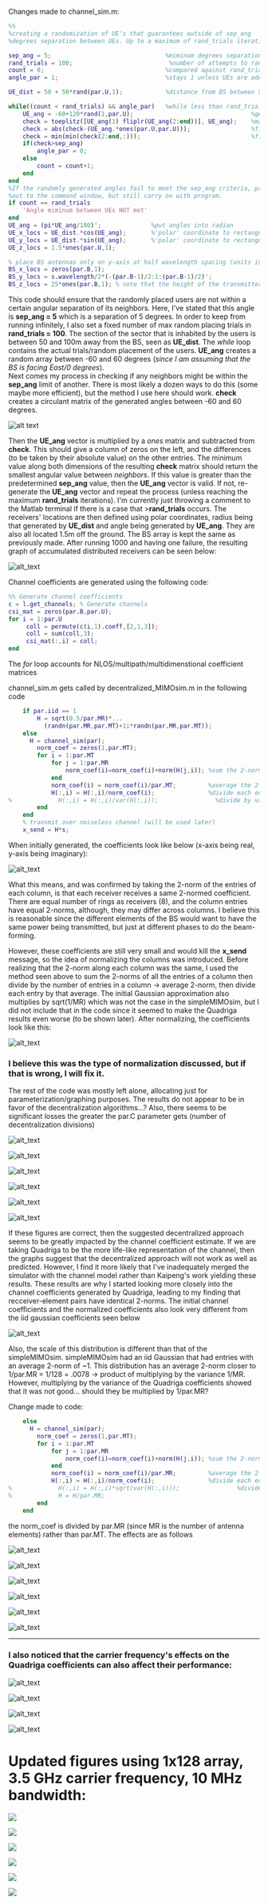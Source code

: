 Changes made to channel_sim.m:

```matlab
%%
%creating a randomization of UE's that guarantees outside of sep_ang
%degrees separation between UEs. Up to a maximum of rand_trials iterations

sep_ang = 5;                                %miminum degrees separation desired
rand_trials = 100;                           %number of attempts to randomly create angular spacing
count = 0;                                  %compared against rand_trials
angle_par = 1;                              %stays 1 unless UEs are adequately spaced

UE_dist = 50 + 50*rand(par.U,1);            %distance from BS between 50 and 100

while((count < rand_trials) && angle_par)   %while less than rand_trials run and UEs don't pass spacing
    UE_ang = -60+120*rand(1,par.U);                                 %generate random angles (-60,60) for each UE
    check = toeplitz([UE_ang(1) fliplr(UE_ang(2:end))], UE_ang);    %make array into circulant matrix
    check = abs(check-(UE_ang.*ones(par.U,par.U)));                 %find difference between each user and all its neighbors
    check = min(min(check(2:end,:)));                               %find minimum angles between UEs (not including with itself)
    if(check>sep_ang)
        angle_par = 0;
    else
        count = count+1;
    end
end
%If the randomly generated angles fail to meet the sep_ang criteria, print
%out to the command window, but still carry on with program.
if count == rand_trials
    'Angle miminum between UEs NOT met'             
end
UE_ang = (pi*UE_ang/180)';              %put angles into radian
UE_x_locs = UE_dist.*cos(UE_ang);       %'polar' coordinate to rectangular
UE_y_locs = UE_dist.*sin(UE_ang);       %'polar' coordinate to rectangular
UE_z_locs = 1.5*ones(par.U,1);

% place BS antennas only on y-axis at half wavelength spacing (units in m)
BS_x_locs = zeros(par.B,1);
BS_y_locs = s.wavelength/2*(-(par.B-1)/2:1:(par.B-1)/2)';
BS_z_locs = 25*ones(par.B,1); % note that the height of the transmitter is 25m
```
This code should ensure that the randomly placed users are not within a certain angular separation of its neighbors. Here, I've stated that this angle is **sep_ang = 5** which is a separation of 5 degrees. In order to keep from running infinitely, I also set a fixed number of max random placing trials in **rand_trials = 100**. The section of the sector that is inhabited by the users is between 50 and 100m away from the BS, seen as **UE_dist**. The *while* loop contains the actual trials/random placement of the users. **UE_ang** creates a random array between -60 and 60 degrees (*since I am assuming that the BS is facing East/0 degrees*).  
Next comes my process in checking if any neighbors might be within the **sep_ang** limit of another. There is most likely a dozen ways to do this (some maybe more efficient), but the method I use here should work. 
**check** creates a circulant matrix of the generated angles between -60 and 60 degrees. 

![alt text](https://github.com/JamesMcNaney/Summer19_MIMO/blob/master/Quadriga/tutorials/figures_images/circulant_matrix.PNG)

Then the **UE_ang** vector is multiplied by a *ones* matrix and subtracted from **check**. This should give a column of zeros on the left, and the differences (to be taken by their absolute value) on the other entries. The minimum value along both dimensions of the resulting **check** matrix should return the smallest angular value between *neighbors*. If this value is greater than the predetermined **sep_ang** value, then the **UE_ang** vector is valid. If not, re-generate the **UE_ang** vector and repeat the process (unless reaching the maximum **rand_trials** iterations). 
I'm currently just throwing a comment to the Matlab terminal if there is a case that >**rand_trials** occurs. 
The receivers' locations are then defined using polar coordinates, radius being that generated by **UE_dist** and angle being generated by **UE_ang**. They are also all located 1.5m off the ground. 
The BS array is kept the same as previously made.
After running 1000 and having one failure, the resulting graph of accumulated distributed receivers can be seen below:

![alt_text](https://github.com/JamesMcNaney/Summer19_MIMO/blob/master/Quadriga/tutorials/figures_images/ideal_placed_UEs_over_1000_trials_1_failed.png)

Channel coefficients are generated using the following code:
```Matlab
%% Generate channel coefficients
c = l.get_channels; % Generate channels
csi_mat = zeros(par.B,par.U);
for i = 1:par.U
     coll = permute(c(i,1).coeff,[2,1,3]);
     coll = sum(coll,3);
     csi_mat(:,i) = coll;
end
```
The *for* loop accounts for NLOS/multipath/multidimenstional coefficient matrices

channel_sim.m gets called by decentralized_MIMOsim.m in the following code
```Matlab
    if par.iid == 1
        H = sqrt(0.5/par.MR)*...
          (randn(par.MR,par.MT)+1i*randn(par.MR,par.MT));
    else  
      H = channel_sim(par);
        norm_coef = zeros(1,par.MT);                    
        for i = 1:par.MT
            for j = 1:par.MR
                norm_coef(i)=norm_coef(i)+norm(H(j,i)); %sum the 2-norms of each column
            end
            norm_coef(i) = norm_coef(i)/par.MT;         %average the 2-norm sum
            H(:,i) = H(:,i)/norm_coef(i);               %divide each entry of QuaDRiGa channel by avg 2-norm
%             H(:,i) = H(:,i)/var(H(:,i));                %divide by variance of each column...?
        end
    end
    % transmit over noiseless channel (will be used later)
    x_send = H*s;
```
When initially generated, the coefficients look like below (x-axis being real, y-axis being imaginary):

![alt_text](https://github.com/JamesMcNaney/Summer19_MIMO/blob/master/Quadriga/tutorials/figures_images/channel_coef_before_norm.png)

What this means, and was confirmed by taking the 2-norm of the entries of each column, is that each receiver receives a same 2-normed coefficient. There are equal number of rings as receivers (8), and the column entries have equal 2-norms, although, they may differ across columns. I believe this is reasonable since the different elements of the BS would want to have the same power being transmitted, but just at different phases to do the beam-forming. 

However, these coefficients are still very small and would kill the **x_send** message, so the idea of normalizing the columns was introduced. Before realizing that the 2-norm along each column was the same, I used the method seen above to sum the 2-norms of all the entries of a column then divide by the number of entries in a column -> average 2-norm, then divide each entry by that average. The initial Gaussian approximation also multiplies by sqrt(1/MR) which was not the case in the simpleMIMOsim, but I did not include that in the code since it seemed to make the Quadriga results even worse (to be shown later).
After normalizing, the coefficients look like this:

![alt_text](https://github.com/JamesMcNaney/Summer19_MIMO/blob/master/Quadriga/tutorials/figures_images/channel_coef_after_norm.png)

### I believe this was the type of normalization discussed, but if that is wrong, I will fix it.

The rest of the code was mostly left alone, allocating just for parameterization/graphing purposes. The results do not appear to be in favor of the decentralization algorithms...? Also, there seems to be significant losses the greater the par.C parameter gets (number of decentralization divisions)

![alt_text](https://github.com/JamesMcNaney/Summer19_MIMO/blob/master/Quadriga/tutorials/figures_images/parC_2comp.png)

![alt_text](https://github.com/JamesMcNaney/Summer19_MIMO/blob/master/Quadriga/tutorials/figures_images/parC_4comp.png)

![alt_text](https://github.com/JamesMcNaney/Summer19_MIMO/blob/master/Quadriga/tutorials/figures_images/parC_8comp.png)

![alt_text](https://github.com/JamesMcNaney/Summer19_MIMO/blob/master/Quadriga/tutorials/figures_images/cg_dcg_mf_comp_parC2.png)

![alt_text](https://github.com/JamesMcNaney/Summer19_MIMO/blob/master/Quadriga/tutorials/figures_images/cg_dcg_mf_comp_parC4.png)

![alt_text](https://github.com/JamesMcNaney/Summer19_MIMO/blob/master/Quadriga/tutorials/figures_images/cg_dcg_mf_comp_parC8.png)

If these figures are correct, then the suggested decentralized approach seems to be greatly impacted by the channel coefficient estimate. If we are taking Quadriga to be the more life-like representation of the channel, then the graphs suggest that the decentralized approach will not work as well as predicted. However, I find it more likely that I've inadequately merged the simulator with the channel model rather than Kaipeng's work yielding these results. These results are why I started looking more closely into the channel coefficients generated by Quadriga, leading to my finding that recceiver-element pairs have identical 2-norms. The initial channel coefficients and the normalized coefficients also look very different from the iid gaussian coefficients seen below

![alt_text](https://github.com/JamesMcNaney/Summer19_MIMO/blob/master/Quadriga/tutorials/figures_images/iid_gaussian_coef.png)

Also, the scale of this distribution is different than that of the simpleMIMOsim. simpleMIMOsim had an iid Gaussian that had entries with an average 2-norm of ~1. This distribution has an average 2-norm closer to 1/par.MR = 1/128 = .0078 -> product of multiplying by the variance 1/MR. However, multiplying by the variance of the Quadriga coefficients showed that it was not good... should they be multiplied by 1/par.MR?

Change made to code:
```Matlab
    else  
      H = channel_sim(par);
        norm_coef = zeros(1,par.MT);                    
        for i = 1:par.MT
            for j = 1:par.MR
                norm_coef(i)=norm_coef(i)+norm(H(j,i)); %sum the 2-norms of each column
            end
            norm_coef(i) = norm_coef(i)/par.MR;         %average the 2-norm sum
            H(:,i) = H(:,i)/norm_coef(i);               %divide each entry of QuaDRiGa channel by avg 2-norm
%             H(:,i) = H(:,i)*sqrt(var(H(:,i)));                %divide by variance of each column...?
%             H = H/par.MR;
        end
    end
```
the norm_coef is divided by par.MR (since MR is the number of antenna elements) rather than par.MT. The effects are as follows

![alt_text](https://github.com/JamesMcNaney/Summer19_MIMO/blob/master/Quadriga/tutorials/figures_images/changed_MT_to_MR_parC2.png)

![alt_text](https://github.com/JamesMcNaney/Summer19_MIMO/blob/master/Quadriga/tutorials/figures_images/changed_MT_to_MR_parC4.png)

![alt_text](https://github.com/JamesMcNaney/Summer19_MIMO/blob/master/Quadriga/tutorials/figures_images/changed_MT_to_MR_parC8.png)

![alt_text](https://github.com/JamesMcNaney/Summer19_MIMO/blob/master/Quadriga/tutorials/figures_images/uumse_update_parC2.png)

![alt_text](https://github.com/JamesMcNaney/Summer19_MIMO/blob/master/Quadriga/tutorials/figures_images/uumse_update_parC4.png)

![alt_text](https://github.com/JamesMcNaney/Summer19_MIMO/blob/master/Quadriga/tutorials/figures_images/uumse_update_parC8.png)

---

### I also noticed that the carrier frequency's effects on the Quadriga coefficients can also affect their performance:

![alt_text](https://github.com/JamesMcNaney/Summer19_MIMO/blob/master/Quadriga/tutorials/figures_images/parC4_Freespace_fc30e6_ummse.png)

![alt_text](https://github.com/JamesMcNaney/Summer19_MIMO/blob/master/Quadriga/tutorials/figures_images/parC4_Freespace_fc60e6_ummse.png)

![alt_text](https://github.com/JamesMcNaney/Summer19_MIMO/blob/master/Quadriga/tutorials/figures_images/parC4_Freespace_fc10e9_ummse.png)

![alt_text](https://github.com/JamesMcNaney/Summer19_MIMO/blob/master/Quadriga/tutorials/figures_images/parC4_mmMagic_fc30e6.png)


# Updated figures using 1x128 array, 3.5 GHz carrier frequency, 10 MHz bandwidth:

![](https://github.com/JamesMcNaney/Summer19_MIMO/blob/master/Quadriga/tutorials/decent_uplink/3.5G_Freespace_parC2_cg.png)

![](https://github.com/JamesMcNaney/Summer19_MIMO/blob/master/Quadriga/tutorials/decent_uplink/3.5G_Freespace_parC4_cg.png)

![](https://github.com/JamesMcNaney/Summer19_MIMO/blob/master/Quadriga/tutorials/decent_uplink/3.5G_Freespace_parC8_cg.png)

![](https://github.com/JamesMcNaney/Summer19_MIMO/blob/master/Quadriga/tutorials/decent_uplink/3.5G_Freespace_parC2_ummse.png)

![](https://github.com/JamesMcNaney/Summer19_MIMO/blob/master/Quadriga/tutorials/decent_uplink/3.5G_Freespace_parC4_ummse.png)

![](https://github.com/JamesMcNaney/Summer19_MIMO/blob/master/Quadriga/tutorials/decent_uplink/3.5G_Freespace_parC8_ummse.png)

